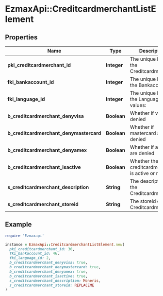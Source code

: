 # EzmaxApi::CreditcardmerchantListElement

## Properties

| Name | Type | Description | Notes |
| ---- | ---- | ----------- | ----- |
| **pki_creditcardmerchant_id** | **Integer** | The unique ID of the Creditcardmerchant |  |
| **fki_bankaccount_id** | **Integer** | The unique ID of the Bankaccount |  |
| **fki_language_id** | **Integer** | The unique ID of the Language.  Valid values:  |Value|Description| |-|-| |1|French| |2|English| | [optional] |
| **b_creditcardmerchant_denyvisa** | **Boolean** | Whether if visa are denied |  |
| **b_creditcardmerchant_denymastercard** | **Boolean** | Whether if mastercard are denied |  |
| **b_creditcardmerchant_denyamex** | **Boolean** | Whether if amex are denied |  |
| **b_creditcardmerchant_isactive** | **Boolean** | Whether the creditcardmerchant is active or not |  |
| **s_creditcardmerchant_description** | **String** | The description of the Creditcardmerchant |  |
| **s_creditcardmerchant_storeid** | **String** | The storeid of the Creditcardmerchant |  |

## Example

```ruby
require 'Ezmaxapi'

instance = EzmaxApi::CreditcardmerchantListElement.new(
  pki_creditcardmerchant_id: 30,
  fki_bankaccount_id: 46,
  fki_language_id: 2,
  b_creditcardmerchant_denyvisa: true,
  b_creditcardmerchant_denymastercard: true,
  b_creditcardmerchant_denyamex: true,
  b_creditcardmerchant_isactive: true,
  s_creditcardmerchant_description: Moneris,
  s_creditcardmerchant_storeid: REPLACEME
)
```

